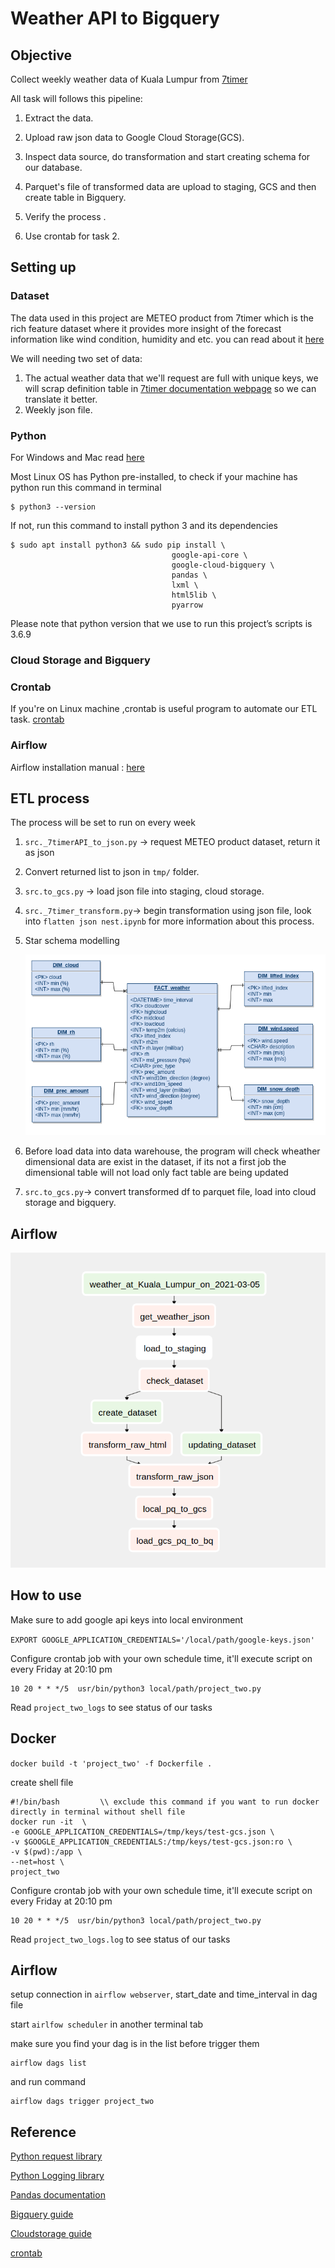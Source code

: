 # Weather API to Bigquery

## Objective
Collect weekly weather data of Kuala Lumpur from [7timer](http://www.7timer.info/)

All task will follows this pipeline:

1. Extract the data.

2. Upload raw json data to Google Cloud Storage(GCS).

3. Inspect data source, do transformation and start creating schema for our database.

4. Parquet's file of transformed data are upload to staging, GCS and then create table in Bigquery.

5. Verify the process .

6. Use crontab for task 2.

## Setting up

### Dataset

The data used in this project are METEO product from 7timer which is the rich feature dataset where it provides more insight of the forecast information like wind condition, humidity and etc. you can read about it [here](http://www.7timer.info/doc.php#products)

We will needing two set of data:

1. The actual weather data that we'll request are full with unique keys, we will scrap definition table in [7timer documentation webpage](http://www.7timer.info/doc.php#meteo) so we can translate it better.
2. Weekly json file.

### Python

For Windows and Mac read [here](https://wiki.python.org/moin/BeginnersGuide/Download)

Most Linux OS has Python pre-installed, to check if your machine has python run this command in terminal

```
$ python3 --version
```

If not, run this command to install python 3 and its dependencies

```
$ sudo apt install python3 && sudo pip install \
                                    google-api-core \
                                    google-cloud-bigquery \
                                    pandas \
                                    lxml \
                                    html5lib \
                                    pyarrow
```
Please note that python version that we use to run this project’s scripts is 3.6.9

### Cloud Storage and Bigquery


### Crontab 

If you're on Linux machine ,crontab is useful program to automate our ETL task. [crontab](https://linuxhandbook.com/crontab/)

### Airflow
Airflow installation manual : [here](https://airflow.apache.org/docs/apache-airflow/stable/installation.html)

## ETL process

The process will be set to run on every week 

1. ``src._7timerAPI_to_json.py`` -> request METEO product dataset, return it as json

2.  Convert returned list to json in ``tmp/`` folder.

3. ``src.to_gcs.py`` -> load json file into staging, cloud storage.

4. ``src._7timer_transform.py``-> begin transformation using json file, look into ``flatten json nest.ipynb`` for more information about this process.

5. Star schema modelling

    ![star_schema](StarSchemaWeather.png)

6. Before load data into data warehouse, the program will check wheather dimensional data are exist in the dataset, if its not a first job the dimensional table will not load only fact table are being updated
    
7. ``src.to_gcs.py``-> convert transformed df to parquet file, load into cloud storage and bigquery.

## Airflow

![airflowgraph](data/../dags/graphview.png)

## How to use

Make sure to add google api keys into local environment

``EXPORT GOOGLE_APPLICATION_CREDENTIALS='/local/path/google-keys.json'``


Configure crontab job with your own schedule time, it'll execute script on every Friday at 20:10 pm
  ```
  10 20 * * */5  usr/bin/python3 local/path/project_two.py
  ```

Read ```project_two_logs``` to see status of our tasks

## Docker

``
docker build -t 'project_two' -f Dockerfile .
``

create shell file 
```
#!/bin/bash         \\ exclude this command if you want to run docker directly in terminal without shell file
docker run -it  \
-e GOOGLE_APPLICATION_CREDENTIALS=/tmp/keys/test-gcs.json \
-v $GOOGLE_APPLICATION_CREDENTIALS:/tmp/keys/test-gcs.json:ro \
-v $(pwd):/app \
--net=host \
project_two
```
Configure crontab job with your own schedule time, it'll execute script on every Friday at 20:10 pm
  ```
  10 20 * * */5  usr/bin/python3 local/path/project_two.py
  ```


Read ```project_two_logs.log``` to see status of our tasks

## Airflow

setup connection in ``airflow webserver``, start_date and time_interval in dag file

start ``airlfow scheduler`` in another terminal tab

make sure you find your dag is in the list before trigger them
```
airflow dags list
```

and run command 
```
airflow dags trigger project_two
```



## Reference
[Python request library](https://2.python-requests.org/en/master/)

[Python Logging library](https://docs.python.org/3/library/logging.html)

[Pandas documentation](https://pandas.pydata.org/docs/)

[Bigquery guide](https://cloud.google.com/bigquery/docs/quickstarts/quickstart-web-ui)

[Cloudstorage guide](https://cloud.google.com/storage/docs/how-to)

[crontab](https://linuxhandbook.com/crontab/)
